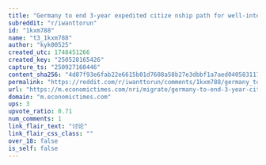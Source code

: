 ```yaml
---
title: "Germany to end 3-year expedited citize nship path for well-integrated immigrants"
subreddit: "r/iwanttorun"
id: "1kxm788"
name: "t3_1kxm788"
author: "kyk00525"
created_utc: 1748451266
created_key: "250528165426"
capture_ts: "250927160446"
content_sha256: "4d87f93e6fab22e6615b01d7608a58b27e3dbbf1a7aed040583117e6dcbcd8c0"
permalink: "https://reddit.com/r/iwanttorun/comments/1kxm788/germany_to_end_3year_expedited_citize_nship_path/"
url: "https://m.economictimes.com/nri/migrate/germany-to-end-3-year-citizenship-path-for-well-integrated-immigrants/articleshow/120277959.cms"
domain: "m.economictimes.com"
ups: 3
upvote_ratio: 0.71
num_comments: 1
link_flair_text: "讨论"
link_flair_css_class: ""
over_18: false
is_self: false
---
```


